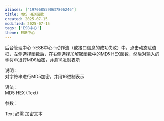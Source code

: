 ```yaml
---
aliases: ["1970685590687806246"]
title: MD5 HEX函数
created: 2025-07-15
modified: 2025-07-15
tags: ['ESB中心']
theme: ESB中心
---
```


后台管理中心->ESB中心->动作流（或接口信息的成功失败）中，点击动态赋值框，左侧选择函数后，在右侧选择加解密函数中的MD5 HEX函数，然后对输入的字符串进行MD5加密，并用16进制表示

说明：  
对字符串进行MD5加密，并用16进制表示  

语法：  
MD5 HEX (Text)  

参数：

Text 必需 加密文本